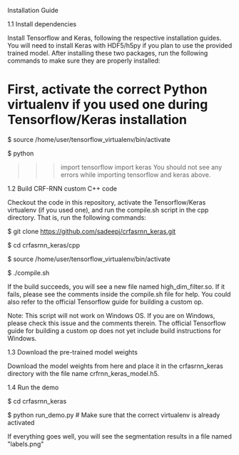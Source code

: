 Installation Guide

1.1 Install dependencies

Install Tensorflow and Keras, following the respective installation guides. You will need to install Keras with HDF5/h5py if you plan to use the provided trained model. After installing these two packages, run the following commands to make sure they are properly installed:

# First, activate the correct Python virtualenv if you used one during Tensorflow/Keras installation

$ source /home/user/tensorflow_virtualenv/bin/activate  

$ python

>>> import tensorflow
>>> import keras
You should not see any errors while importing tensorflow and keras above.

1.2 Build CRF-RNN custom C++ code

Checkout the code in this repository, activate the Tensorflow/Keras virtualenv (if you used one), and run the compile.sh script in the cpp directory. That is, run the following commands:

$ git clone https://github.com/sadeepj/crfasrnn_keras.git

$ cd crfasrnn_keras/cpp

$ source /home/user/tensorflow_virtualenv/bin/activate

$ ./compile.sh

If the build succeeds, you will see a new file named high_dim_filter.so. If it fails, please see the comments inside the compile.sh file for help. You could also refer to the official Tensorflow guide for building a custom op.

Note: This script will not work on Windows OS. If you are on Windows, please check this issue and the comments therein. The official Tensorflow guide for building a custom op does not yet include build instructions for Windows.

1.3 Download the pre-trained model weights

Download the model weights from here and place it in the crfasrnn_keras directory with the file name crfrnn_keras_model.h5.

1.4 Run the demo

$ cd crfasrnn_keras

$ python run_demo.py  # Make sure that the correct virtualenv is already activated

If everything goes well, you will see the segmentation results in a file named "labels.png"
